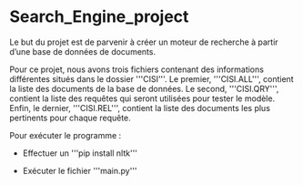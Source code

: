 # Search_Engine_project

Le but du projet est de parvenir à créer un moteur de recherche à partir d’une base de données de documents.

Pour ce projet, nous avons trois fichiers contenant des informations différentes situés dans le dossier '''CISI'''.
Le premier, '''CISI.ALL''', contient la liste des documents de la base de données.
Le second, '''CISI.QRY''', contient la liste des requêtes qui seront utilisées pour tester le modèle.
Enfin, le dernier, '''CISI.REL''', contient la liste des documents les plus pertinents pour chaque requête.

Pour exécuter le programme :

* Effectuer un '''pip install nltk'''

* Exécuter le fichier '''main.py'''
